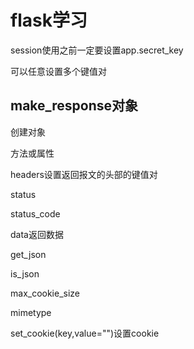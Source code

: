 # flask学习

session使用之前一定要设置app.secret_key

可以任意设置多个键值对

## make_response对象

创建对象

方法或属性

headers设置返回报文的头部的键值对

status

status_code

data返回数据

get_json

is_json

max_cookie_size

mimetype

set_cookie(key,value="")设置cookie